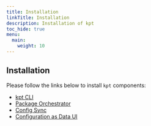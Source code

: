 ```yaml
---
title: Installation
linkTitle: Installation
description: Installation of kpt
toc_hide: true
menu:
  main:
    weight: 10
---
```


## Installation

Please follow the links below to install `kpt` components:

- [kpt CLI](/installation/kpt-cli.md)
- [Package Orchestrator](https://docs.nephio.org/docs/porch/user-guides/install-and-using-porch/)
- [Config Sync](https://github.com/GoogleContainerTools/kpt-config-sync/blob/main/docs/installation.md)
- [Configuration as Data UI](/guides/porch-ui-installation)